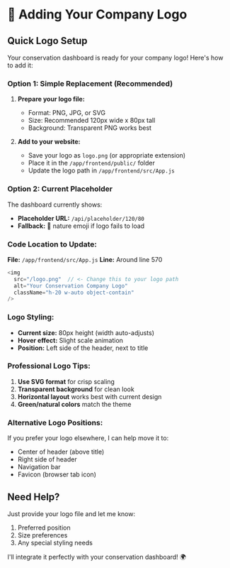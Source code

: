 # 🏢 Adding Your Company Logo

## Quick Logo Setup

Your conservation dashboard is ready for your company logo! Here's how to add it:

### Option 1: Simple Replacement (Recommended)
1. **Prepare your logo file:**
   - Format: PNG, JPG, or SVG
   - Size: Recommended 120px wide x 80px tall
   - Background: Transparent PNG works best

2. **Add to your website:**
   - Save your logo as `logo.png` (or appropriate extension)
   - Place it in the `/app/frontend/public/` folder
   - Update the logo path in `/app/frontend/src/App.js`

### Option 2: Current Placeholder
The dashboard currently shows:
- **Placeholder URL:** `/api/placeholder/120/80` 
- **Fallback:** 🌿 nature emoji if logo fails to load

### Code Location to Update:
**File:** `/app/frontend/src/App.js`
**Line:** Around line 570

```javascript
<img 
  src="/logo.png"  // <- Change this to your logo path
  alt="Your Conservation Company Logo" 
  className="h-20 w-auto object-contain"
/>
```

### Logo Styling:
- **Current size:** 80px height (width auto-adjusts)
- **Hover effect:** Slight scale animation
- **Position:** Left side of the header, next to title

### Professional Logo Tips:
1. **Use SVG format** for crisp scaling
2. **Transparent background** for clean look
3. **Horizontal layout** works best with current design
4. **Green/natural colors** match the theme

### Alternative Logo Positions:
If you prefer your logo elsewhere, I can help move it to:
- Center of header (above title)
- Right side of header
- Navigation bar
- Favicon (browser tab icon)

## Need Help?
Just provide your logo file and let me know:
1. Preferred position
2. Size preferences  
3. Any special styling needs

I'll integrate it perfectly with your conservation dashboard! 🌍